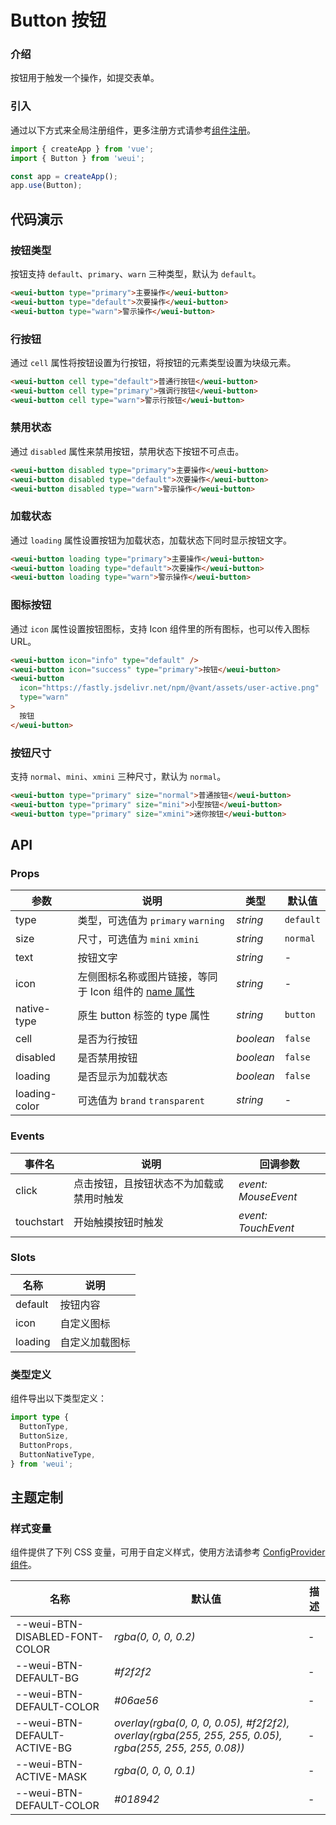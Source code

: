 # Button 按钮

### 介绍

按钮用于触发一个操作，如提交表单。

### 引入

通过以下方式来全局注册组件，更多注册方式请参考[组件注册](#/zh-CN/advanced-usage#zu-jian-zhu-ce)。

```js
import { createApp } from 'vue';
import { Button } from 'weui';

const app = createApp();
app.use(Button);
```

## 代码演示

### 按钮类型

按钮支持 `default`、`primary`、`warn` 三种类型，默认为 `default`。

```html
<weui-button type="primary">主要操作</weui-button>
<weui-button type="default">次要操作</weui-button>
<weui-button type="warn">警示操作</weui-button>
```

### 行按钮

通过 `cell` 属性将按钮设置为行按钮，将按钮的元素类型设置为块级元素。

```html
<weui-button cell type="default">普通行按钮</weui-button>
<weui-button cell type="primary">强调行按钮</weui-button>
<weui-button cell type="warn">警示行按钮</weui-button>
```


### 禁用状态

通过 `disabled` 属性来禁用按钮，禁用状态下按钮不可点击。

```html
<weui-button disabled type="primary">主要操作</weui-button>
<weui-button disabled type="default">次要操作</weui-button>
<weui-button disabled type="warn">警示操作</weui-button>
```

### 加载状态

通过 `loading` 属性设置按钮为加载状态，加载状态下同时显示按钮文字。

```html
<weui-button loading type="primary">主要操作</weui-button>
<weui-button loading type="default">次要操作</weui-button>
<weui-button loading type="warn">警示操作</weui-button>
```

### 图标按钮

通过 `icon` 属性设置按钮图标，支持 Icon 组件里的所有图标，也可以传入图标 URL。

```html
<weui-button icon="info" type="default" />
<weui-button icon="success" type="primary">按钮</weui-button>
<weui-button
  icon="https://fastly.jsdelivr.net/npm/@vant/assets/user-active.png"
  type="warn"
>
  按钮
</weui-button>
```

### 按钮尺寸

支持 `normal`、`mini`、`xmini` 三种尺寸，默认为 `normal`。

```html
<weui-button type="primary" size="normal">普通按钮</weui-button>
<weui-button type="primary" size="mini">小型按钮</weui-button>
<weui-button type="primary" size="xmini">迷你按钮</weui-button>
```

## API

### Props

| 参数            | 说明                                                        | 类型 | 默认值       |
|---------------|-----------------------------------------------------------| --- |-----------|
| type          | 类型，可选值为 `primary` `warning`                               | _string_ | `default` |
| size          | 尺寸，可选值为 `mini` `xmini`                                    | _string_ | `normal`  |
| text          | 按钮文字                                                      | _string_ | -         |
| icon          | 左侧图标名称或图片链接，等同于 Icon 组件的 [name 属性](#/zh-CN/icon#props)    | _string_ | -         |
| native-type   | 原生 button 标签的 type 属性                                     | _string_ | `button`  |
| cell          | 是否为行按钮                                                    | _boolean_ | `false`   |
| disabled      | 是否禁用按钮                                                    | _boolean_ | `false`   |
| loading       | 是否显示为加载状态                                                 | _boolean_ | `false`   |
| loading-color | 可选值为 `brand` `transparent`                                  | _string_ | -         |

### Events

| 事件名     | 说明                                     | 回调参数            |
| ---------- | ---------------------------------------- | ------------------- |
| click      | 点击按钮，且按钮状态不为加载或禁用时触发 | _event: MouseEvent_ |
| touchstart | 开始触摸按钮时触发                       | _event: TouchEvent_ |

### Slots

| 名称          | 说明           |
| ------------- | -------------- |
| default       | 按钮内容       |
| icon | 自定义图标     |
| loading       | 自定义加载图标 |

### 类型定义

组件导出以下类型定义：

```ts
import type {
  ButtonType,
  ButtonSize,
  ButtonProps,
  ButtonNativeType,
} from 'weui';
```

## 主题定制

### 样式变量

组件提供了下列 CSS 变量，可用于自定义样式，使用方法请参考 [ConfigProvider 组件](#/zh-CN/config-provider)。



| 名称                              | 默认值                                                                                                  | 描述 |
| --------------------------------- |------------------------------------------------------------------------------------------------------| ---- |
|   --weui-BTN-DISABLED-FONT-COLOR  | _rgba(0, 0, 0, 0.2)_                                                                                 |    -   |
|   --weui-BTN-DEFAULT-BG  | _#f2f2f2_                                                                                              |    -   |
|   --weui-BTN-DEFAULT-COLOR  | _#06ae56_                                                                                              |    -   |
|   --weui-BTN-DEFAULT-ACTIVE-BG  | _overlay(rgba(0, 0, 0, 0.05), #f2f2f2), overlay(rgba(255, 255, 255, 0.05), rgba(255, 255, 255, 0.08))_ |    -   |
|   --weui-BTN-ACTIVE-MASK  | _rgba(0, 0, 0, 0.1)_                                                                                   |    -   |
|   --weui-BTN-DEFAULT-COLOR  | _#018942_                                                                                              |    -   |
